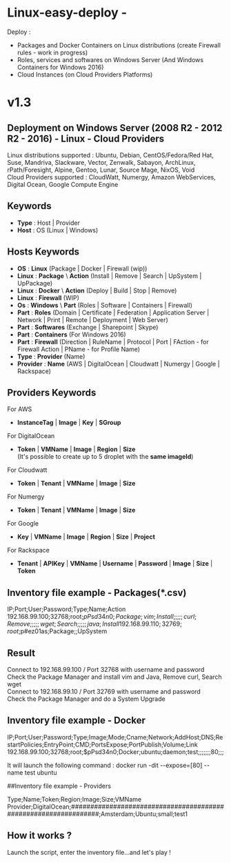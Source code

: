 # Linux-easy-deploy - 

Deploy : 

- Packages and Docker Containers on Linux distributions (create Firewall rules - work in progress)
- Roles, services and softwares on Windows Server (And Windows Containers for Windows 2016)  
- Cloud Instances (on Cloud Providers Platforms) 

# v1.3

## Deployment on Windows Server (2008 R2 - 2012 R2 - 2016) - Linux - Cloud Providers  
Linux distributions supported : Ubuntu, Debian, CentOS/Fedora/Red Hat, Suse, Mandriva, Slackware, Vector, Zenwalk, Sabayon, ArchLinux, rPath/Foresight, Alpine, Gentoo, Lunar, Source Mage, NixOS, Void  
Cloud Providers supported : CloudWatt, Numergy, Amazon WebServices, Digital Ocean, Google Compute Engine  

## Keywords 
- **Type** : Host | Provider  
- **Host** : OS (Linux | Windows)    

## Hosts Keywords
- **OS** : **Linux** (Package | Docker | Firewall (wip))     
- **Linux** : **Package** \ **Action** (Install | Remove | Search | UpSystem | UpPackage)  
- **Linux** : **Docker** \ **Action** (Deploy | Build | Stop | Remove)
- **Linux** : **Firewall** (WIP)
- **Os** : **Windows** \ **Part** (Roles | Software | Containers | Firewall)    
- **Part** : **Roles** (Domain | Certificate | Federation | Application Server | Network | Print | Remote | Deployment | Web Server)      
- **Part** : **Softwares** (Exchange | Sharepoint | Skype)  
- **Part** : **Containers** (For Windows 2016)  
- **Part** : **Firewall** (Direction | RuleName | Protocol | Port | FAction - for Firewall Action | PName - for Profile Name)  
- **Type** : **Provider** (Name)  
- **Provider** : **Name** (AWS | DigitalOcean | Cloudwatt | Numergy | Google | Rackspace)  

## Providers Keywords
For AWS  
- **InstanceTag** | **Image** | **Key** | **SGroup**  

For DigitalOcean  
- **Token** | **VMName** | **Image** | **Region** | **Size**  
(It's possible to create up to 5 droplet with the **same imageId**)  

For Cloudwatt  
- **Token** | **Tenant** | **VMName** | **Image** | **Size**  

For Numergy  
- **Token** | **Tenant** | **VMName** | **Image** | **Size**  

For Google  
- **Key** | **VMName** | **Image** | **Region** | **Size** | **Project**  

For Rackspace  
- **Tenant** | **APIKey** | **VMName** | **Username** | **Password** | **Image** | **Size** | **Token** 

## Inventory file example - Packages(*.csv)

  IP;Port;User;Password;Type;Name;Action  
  192.168.99.100;32768;root;$pPsd34n0;Package;vim;Install  
  ;;;;;curl;Remove  
  ;;;;;wget;Search  
  ;;;;;java;Install  
  192.168.99.110;32769;root;$p#ez01as;Package;;UpSystem  

## Result
Connect to 192.168.99.100 / Port 32768 with username and password  
Check the Package Manager and install vim and Java, Remove curl, Search wget  
Connect to 192.168.99.10 / Port 32769 with username and password  
Check the Package Manager and do a System Upgrade  

## Inventory file example - Docker  
  IP;Port;User;Password;Type;Image;Mode;Cname;Network;AddHost;DNS;RestartPolicies;EntryPoint;CMD;PortsExpose;PortPublish;Volume;Link  
  192.168.99.100;32768;root;$pPsd34n0;Docker;ubuntu;daemon;test;;;;;;;80;;;  
  
  It will launch the following command : docker run -dit --expose=[80] --name test ubuntu  

##Inventory file example - Providers
    
Type;Name;Token;Region;Image;Size;VMName
Provider;DigitalOcean;################################################################;Amsterdam;Ubuntu;small;test1

## How it works ?
Launch the script, enter the inventory file...and let's play !
